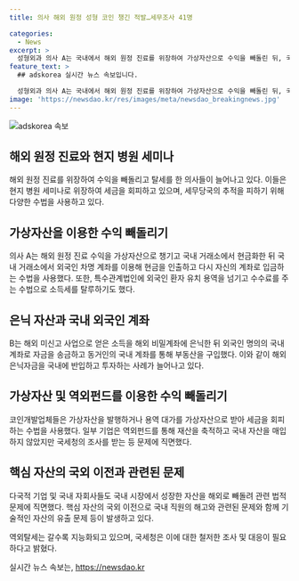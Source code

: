 ```yaml
---
title: 의사 해외 원정 성형 코인 챙긴 적발…세무조사 41명

categories:
  - News
excerpt: >
  성형외과 의사 A는 국내에서 해외 원정 진료를 위장하여 가상자산으로 수익을 빼돌린 뒤, 국내 거래소를 통해 현금으로 인출하고 다시 계좌로 입금하는 방식으로 세금 회피를 시도했습니다. 국세청은 A를 비롯해 해외 탈세 혐의자 41명을 조사 중이며, 해외 원정 진료를 통한 탈세 의사는 4∼5명 정도로 파악되고 있습니다. 또한, 해외 비밀계좌를 통해 자금을 은닉해온 B는 국제 정보 교환에서 현황을 파악해야 하는 어려움을 이용하여 탈세를 시도했으며, 조사 대상으로 지목되었습니다. 국내 기업들도 해외로 유출된 핵심 자산에 대한 탈세 혐의로 세무조사를 받고 있습니다. 국세청은 역외탈세 수법이 더욱 지능화 및 고도화되고 있으며, 사회적 책임과 납세 의무를 무시한 것으로 비판하고 있습니다.
feature_text: >
  ## adskorea 실시간 뉴스 속보입니다.

  성형외과 의사 A는 국내에서 해외 원정 진료를 위장하여 가상자산으로 수익을 빼돌린 뒤, 국내 거래소를 통해 현금으로 인출하고 다시 계좌로 입금하는 방식으로 세금 회피를 시도했습니다. 국세청은 A를 비롯해 해외 탈세 혐의자 41명을 조사 중이며, 해외 원정 진료를 통한 탈세 의사는 4∼5명 정도로 파악되고 있습니다. 또한, 해외 비밀계좌를 통해 자금을 은닉해온 B는 국제 정보 교환에서 현황을 파악해야 하는 어려움을 이용하여 탈세를 시도했으며, 조사 대상으로 지목되었습니다. 국내 기업들도 해외로 유출된 핵심 자산에 대한 탈세 혐의로 세무조사를 받고 있습니다. 국세청은 역외탈세 수법이 더욱 지능화 및 고도화되고 있으며, 사회적 책임과 납세 의무를 무시한 것으로 비판하고 있습니다.
image: 'https://newsdao.kr/res/images/meta/newsdao_breakingnews.jpg'
---
```


<p><img src="https://newsdao.kr/res/images/meta/newsdao_breakingnews.jpg" alt="adskorea 속보" /></p>

<h2>해외 원정 진료와 현지 병원 세미나</h2>

<p data-ke-size="size16">해외 원정 진료를 위장하여 수익을 빼돌리고 탈세를 한 의사들이 늘어나고 있다. 이들은 현지 병원 세미나로 위장하여 세금을 회피하고 있으며, 세무당국의 추적을 피하기 위해 다양한 수법을 사용하고 있다.</p>

<h2>가상자산을 이용한 수익 빼돌리기</h2>

<p data-ke-size="size16">의사 A는 해외 원정 진료 수익을 가상자산으로 챙기고 국내 거래소에서 현금화한 뒤 국내 거래소에서 외국인 차명 계좌를 이용해 현금을 인출하고 다시 자신의 계좌로 입금하는 수법을 사용했다. 또한, 특수관계법인에 외국인 환자 유치 용역을 넘기고 수수료를 주는 수법으로 소득세를 탈루하기도 했다.</p>

<h2>은닉 자산과 국내 외국인 계좌</h2>

<p data-ke-size="size16">B는 해외 미신고 사업으로 얻은 소득을 해외 비밀계좌에 은닉한 뒤 외국인 명의의 국내 계좌로 자금을 송금하고 동거인의 국내 계좌를 통해 부동산을 구입했다. 이와 같이 해외 은닉자금을 국내에 반입하고 투자하는 사례가 늘어나고 있다.</p>

<h2>가상자산 및 역외펀드를 이용한 수익 빼돌리기</h2>

<p data-ke-size="size16">코인개발업체들은 가상자산을 발행하거나 용역 대가를 가상자산으로 받아 세금을 회피하는 수법을 사용했다. 일부 기업은 역외펀드를 통해 재산을 축적하고 국내 자산을 매입하지 않았지만 국세청의 조사를 받는 등 문제에 직면했다.</p>

<h2>핵심 자산의 국외 이전과 관련된 문제</h2>

<p data-ke-size="size16">다국적 기업 및 국내 자회사들도 국내 시장에서 성장한 자산을 해외로 빼돌려 관련 법적 문제에 직면했다. 핵심 자산의 국외 이전으로 국내 직원의 해고와 관련된 문제와 함께 기술적인 자산의 유출 문제 등이 발생하고 있다.</p>

<p data-ke-size="size16">역외탈세는 갈수록 지능화되고 있으며, 국세청은 이에 대한 철저한 조사 및 대응이 필요하다고 밝혔다.</p>
실시간 뉴스 속보는, <a href="https://newsdao.kr" rel="dofollow">https://newsdao.kr</a>


